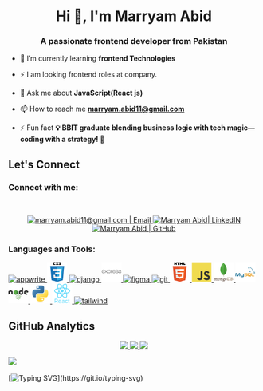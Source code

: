 <h1 align="center">Hi 👋, I'm Marryam Abid</h1>
<h3 align="center">A passionate frontend developer from Pakistan </h3>

- 🌱 I’m currently learning **frontend Technologies**

- ⚡ I am looking frontend roles at company.
  
- 💬 Ask me about **JavaScript(React js)**

- 📫 How to reach me **marryam.abid11@gmail.com**

- ⚡ Fun fact **💡 BBIT graduate blending business logic with tech magic—coding with a strategy! 🚀**
## Let's Connect
<h3 align="left">Connect with me:</h3>

<br/>
<p align="center">
	<a href="mailto:marryam.abid11@gmail.com">
		<img  alt="marryam.abid11@gmail.com | Email" src="https://img.shields.io/badge/gmail-%231DA1F2.svg?&style=for-the-badge&logo=gmail&logoColor=white&color=B23121" />
	</a>
	<a href="https://www.linkedin.com/in/marryam-abid-a08b05279/">
		<img alt="Marryam Abid| LinkedIN"  src="https://img.shields.io/badge/linkedin-%230077B5.svg?&style=for-the-badge&logo=linkedin&logoColor=white" />
	</a>
	<a href="https://github.com/marryamabid">
		<img alt="Marryam Abid | GitHub"  src="https://img.shields.io/badge/github-%23121011.svg?style=for-the-badge&logo=github&logoColor=white" />
	</a>
	<br />
</p>     

<h3 align="left">Languages and Tools:</h3>
<p align="left"> <a href="https://appwrite.io" target="_blank" rel="noreferrer"> <img src="https://www.vectorlogo.zone/logos/appwriteio/appwriteio-icon.svg" alt="appwrite" width="40" height="40"/> </a> <a href="https://www.w3schools.com/css/" target="_blank" rel="noreferrer"> <img src="https://raw.githubusercontent.com/devicons/devicon/master/icons/css3/css3-original-wordmark.svg" alt="css3" width="40" height="40"/> </a> <a href="https://www.djangoproject.com/" target="_blank" rel="noreferrer"> <img src="https://cdn.worldvectorlogo.com/logos/django.svg" alt="django" width="40" height="40"/> </a> <a href="https://expressjs.com" target="_blank" rel="noreferrer"> <img src="https://raw.githubusercontent.com/devicons/devicon/master/icons/express/express-original-wordmark.svg" alt="express" width="40" height="40"/> </a> <a href="https://www.figma.com/" target="_blank" rel="noreferrer"> <img src="https://www.vectorlogo.zone/logos/figma/figma-icon.svg" alt="figma" width="40" height="40"/> </a> <a href="https://git-scm.com/" target="_blank" rel="noreferrer"> <img src="https://www.vectorlogo.zone/logos/git-scm/git-scm-icon.svg" alt="git" width="40" height="40"/> </a> <a href="https://www.w3.org/html/" target="_blank" rel="noreferrer"> <img src="https://raw.githubusercontent.com/devicons/devicon/master/icons/html5/html5-original-wordmark.svg" alt="html5" width="40" height="40"/> </a> <a href="https://developer.mozilla.org/en-US/docs/Web/JavaScript" target="_blank" rel="noreferrer"> <img src="https://raw.githubusercontent.com/devicons/devicon/master/icons/javascript/javascript-original.svg" alt="javascript" width="40" height="40"/> </a> <a href="https://www.mongodb.com/" target="_blank" rel="noreferrer"> <img src="https://raw.githubusercontent.com/devicons/devicon/master/icons/mongodb/mongodb-original-wordmark.svg" alt="mongodb" width="40" height="40"/> </a> <a href="https://www.mysql.com/" target="_blank" rel="noreferrer"> <img src="https://raw.githubusercontent.com/devicons/devicon/master/icons/mysql/mysql-original-wordmark.svg" alt="mysql" width="40" height="40"/> </a> <a href="https://nodejs.org" target="_blank" rel="noreferrer"> <img src="https://raw.githubusercontent.com/devicons/devicon/master/icons/nodejs/nodejs-original-wordmark.svg" alt="nodejs" width="40" height="40"/> </a> <a href="https://www.python.org" target="_blank" rel="noreferrer"> <img src="https://raw.githubusercontent.com/devicons/devicon/master/icons/python/python-original.svg" alt="python" width="40" height="40"/> </a> <a href="https://reactjs.org/" target="_blank" rel="noreferrer"> <img src="https://raw.githubusercontent.com/devicons/devicon/master/icons/react/react-original-wordmark.svg" alt="react" width="40" height="40"/> </a> <a href="https://tailwindcss.com/" target="_blank" rel="noreferrer"> <img src="https://www.vectorlogo.zone/logos/tailwindcss/tailwindcss-icon.svg" alt="tailwind" width="40" height="40"/> </a> </p>

## GitHub Analytics

<p align="center">
  <a href="https://github.com/marryamabid">
    <img height="180em" src="https://github-readme-stats.vercel.app/api?username=marryamabid&show_icons=true&theme=algolia&include_all_commits=true&count_private=true"/>
    <img height="180em" src="https://github-readme-stats.vercel.app/api/top-langs/?username=marryamabid&layout=compact&langs_count=8&theme=algolia"/>
  </a>
  <img width="60%" src="https://github-readme-streak-stats.herokuapp.com/?user=marryamabid&theme=algolia&hide_border=false"/>
</p>
<img src="https://komarev.com/ghpvc/?username=marryamabid&label=Profile%20views&color=0e75b6&style=flat" />
<!--## Contribution Graph-->
<!-- ![Contribution Graph](./profile-3d-contrib/profile-gitblock.svg)-->





[![Typing SVG](https://readme-typing-svg.herokuapp.com?font=firacode&color=%23FF00ED&size=26&duration=2500&center=true&vCenter=true&lines=Glad+to+see+you+here!;Thanks+For+Visiting!;)](https://git.io/typing-svg)

